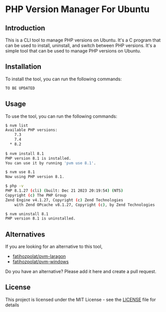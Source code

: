 # PHP Version Manager For Ubuntu

## Introduction
This is a CLI tool to manage PHP versions on Ubuntu. It's a C program that can be used to install, uninstall, and switch between PHP versions. It's a simple tool that can be used to manage PHP versions on Ubuntu.

## Installation
To install the tool, you can run the following commands:

```sh
TO BE UPDATED
```

## Usage
To use the tool, you can run the following commands:

```sh
$ nvm list
Available PHP versions:
    7.3
    7.4
  * 8.2
  
$ nvm install 8.1
PHP version 8.1 is installed.
You can use it by running 'pvm use 8.1'.

$ nvm use 8.1
Now using PHP version 8.1.

$ php -v
PHP 8.1.27 (cli) (built: Dec 21 2023 20:19:54) (NTS)
Copyright (c) The PHP Group
Zend Engine v4.1.27, Copyright (c) Zend Technologies
    with Zend OPcache v8.1.27, Copyright (c), by Zend Technologies

$ nvm uninstall 8.1
PHP version 8.1 is uninstalled.
```

## Alternatives
If you are looking for an alternative to this tool,
 - [fatihozpolat/pvm-laragon](https://github.com/fatihozpolat/pvm-laragon)
 - [fatihozpolat/pvm-windows](https://github.com/fatihozpolat/pvm-windows)

Do you have an alternative? Please add it here and create a pull request.

## License
This project is licensed under the MIT License - see the [LICENSE](LICENSE) file for details
